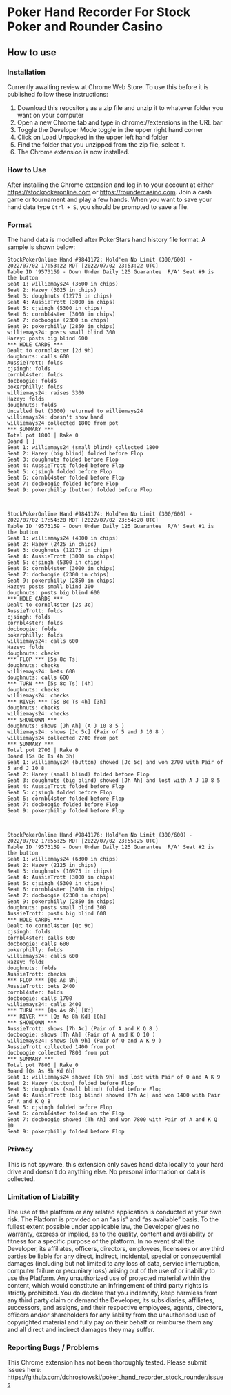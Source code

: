 # Poker Hand Recorder For Stock Poker and Rounder Casino ###

## How to use

### Installation
Currently awaiting review at Chrome Web Store.  To use this before it is published follow these instructions:

1. Download this repository as a zip file and unzip it to whatever folder you want on your computer
2. Open a new Chrome tab and type in chrome://extensions in the URL bar
3. Toggle the Developer Mode toggle in the upper right hand corner
4. Click on Load Unpacked in the upper left hand folder
5. Find the folder that you unzipped from the zip file, select it.
6. The Chrome extension is now installed.

### How to Use

After installing the Chrome extension and log in to your account at either https://stockpokeronline.com or https://roundercasino.com.   Join a cash game or tournament and play a few hands.  When you want to save your hand data type `Ctrl + S`, you should be prompted to save a file.

### Format
The hand data is modelled after PokerStars hand history file format.  A sample is shown below:

```
StockPokerOnline Hand #9841172: Hold'em No Limit (300/600) - 2022/07/02 17:53:22 MDT [2022/07/02 23:53:22 UTC]
Table ID '9573159 - Down Under Daily 125 Guarantee  R/A' Seat #9 is the button
Seat 1: williemays24 (3600 in chips)
Seat 2: Hazey (3025 in chips)
Seat 3: doughnuts (12775 in chips)
Seat 4: AussieTrott (3000 in chips)
Seat 5: cjsingh (5300 in chips)
Seat 6: cornbl4ster (3000 in chips)
Seat 7: docboogie (2300 in chips)
Seat 9: pokerphilly (2850 in chips)
williemays24: posts small blind 300
Hazey: posts big blind 600
*** HOLE CARDS ***
Dealt to cornbl4ster [2d 9h]
doughnuts: calls 600
AussieTrott: folds
cjsingh: folds
cornbl4ster: folds
docboogie: folds
pokerphilly: folds
williemays24: raises 3300
Hazey: folds
doughnuts: folds
Uncalled bet (3000) returned to williemays24
williemays24: doesn't show hand
williemays24 collected 1800 from pot
*** SUMMARY ***
Total pot 1800 | Rake 0
Board [ ]
Seat 1: williemays24 (small blind) collected 1800
Seat 2: Hazey (big blind) folded before Flop
Seat 3: doughnuts folded before Flop
Seat 4: AussieTrott folded before Flop
Seat 5: cjsingh folded before Flop
Seat 6: cornbl4ster folded before Flop
Seat 7: docboogie folded before Flop
Seat 9: pokerphilly (button) folded before Flop



StockPokerOnline Hand #9841174: Hold'em No Limit (300/600) - 2022/07/02 17:54:20 MDT [2022/07/02 23:54:20 UTC]
Table ID '9573159 - Down Under Daily 125 Guarantee  R/A' Seat #1 is the button
Seat 1: williemays24 (4800 in chips)
Seat 2: Hazey (2425 in chips)
Seat 3: doughnuts (12175 in chips)
Seat 4: AussieTrott (3000 in chips)
Seat 5: cjsingh (5300 in chips)
Seat 6: cornbl4ster (3000 in chips)
Seat 7: docboogie (2300 in chips)
Seat 9: pokerphilly (2850 in chips)
Hazey: posts small blind 300
doughnuts: posts big blind 600
*** HOLE CARDS ***
Dealt to cornbl4ster [2s 3c]
AussieTrott: folds
cjsingh: folds
cornbl4ster: folds
docboogie: folds
pokerphilly: folds
williemays24: calls 600
Hazey: folds
doughnuts: checks
*** FLOP *** [5s 8c Ts]
doughnuts: checks
williemays24: bets 600
doughnuts: calls 600
*** TURN *** [5s 8c Ts] [4h]
doughnuts: checks
williemays24: checks
*** RIVER *** [5s 8c Ts 4h] [3h]
doughnuts: checks
williemays24: checks
*** SHOWDOWN ***
doughnuts: shows [Jh Ah] (A J 10 8 5 )
williemays24: shows [Jc 5c] (Pair of 5 and J 10 8 )
williemays24 collected 2700 from pot
*** SUMMARY ***
Total pot 2700 | Rake 0
Board [5s 8c Ts 4h 3h]
Seat 1: williemays24 (button) showed [Jc 5c] and won 2700 with Pair of 5 and J 10 8
Seat 2: Hazey (small blind) folded before Flop
Seat 3: doughnuts (big blind) showed [Jh Ah] and lost with A J 10 8 5
Seat 4: AussieTrott folded before Flop
Seat 5: cjsingh folded before Flop
Seat 6: cornbl4ster folded before Flop
Seat 7: docboogie folded before Flop
Seat 9: pokerphilly folded before Flop



StockPokerOnline Hand #9841176: Hold'em No Limit (300/600) - 2022/07/02 17:55:25 MDT [2022/07/02 23:55:25 UTC]
Table ID '9573159 - Down Under Daily 125 Guarantee  R/A' Seat #2 is the button
Seat 1: williemays24 (6300 in chips)
Seat 2: Hazey (2125 in chips)
Seat 3: doughnuts (10975 in chips)
Seat 4: AussieTrott (3000 in chips)
Seat 5: cjsingh (5300 in chips)
Seat 6: cornbl4ster (3000 in chips)
Seat 7: docboogie (2300 in chips)
Seat 9: pokerphilly (2850 in chips)
doughnuts: posts small blind 300
AussieTrott: posts big blind 600
*** HOLE CARDS ***
Dealt to cornbl4ster [Qc 9c]
cjsingh: folds
cornbl4ster: calls 600
docboogie: calls 600
pokerphilly: folds
williemays24: calls 600
Hazey: folds
doughnuts: folds
AussieTrott: checks
*** FLOP *** [Qs As 8h]
AussieTrott: bets 2400
cornbl4ster: folds
docboogie: calls 1700
williemays24: calls 2400
*** TURN *** [Qs As 8h] [Kd]
*** RIVER *** [Qs As 8h Kd] [6h]
*** SHOWDOWN ***
AussieTrott: shows [7h Ac] (Pair of A and K Q 8 )
docboogie: shows [Th Ah] (Pair of A and K Q 10 )
williemays24: shows [Qh 9h] (Pair of Q and A K 9 )
AussieTrott collected 1400 from pot
docboogie collected 7800 from pot
*** SUMMARY ***
Total pot 7800 | Rake 0
Board [Qs As 8h Kd 6h]
Seat 1: williemays24 showed [Qh 9h] and lost with Pair of Q and A K 9
Seat 2: Hazey (button) folded before Flop
Seat 3: doughnuts (small blind) folded before Flop
Seat 4: AussieTrott (big blind) showed [7h Ac] and won 1400 with Pair of A and K Q 8
Seat 5: cjsingh folded before Flop
Seat 6: cornbl4ster folded on the Flop
Seat 7: docboogie showed [Th Ah] and won 7800 with Pair of A and K Q 10
Seat 9: pokerphilly folded before Flop
```

### Privacy
This is not spyware, this extension only saves hand data locally to your hard drive and doesn't do anything else.  No personal information or data is collected.

### Limitation of Liability

The use of the platform or any related application is conducted at your own risk. The Platform is provided on an “as is” and “as available” basis. To the fullest extent possible under applicable law, the Developer gives no warranty, express or implied, as to the quality, content and availability or fitness for a specific purpose of the platform. In no event shall the Developer, its affiliates, officers, directors, employees, licensees or any third parties be liable for any direct, indirect, incidental, special or consequential damages (including but not limited to any loss of data, service interruption, computer failure or pecuniary loss) arising out of the use of or inability to use the Platform. Any unauthorized use of protected material within the content, which would constitute an infringement of third party rights is strictly prohibited. You do declare that you indemnify, keep harmless from any third party claim or demand the Developer, its subsidiaries, affiliates, successors, and assigns, and their respective employees, agents, directors, officers and/or shareholders for any liability from the unauthorised use of copyrighted material and fully pay on their behalf or reimburse them any and all direct and indirect damages they may suffer.

### Reporting Bugs / Problems
This Chrome extension has not been thoroughly tested.  Please submit issues here: https://github.com/dchrostowski/poker_hand_recorder_stock_rounder/issues

